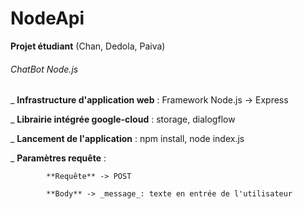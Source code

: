 # NodeApi
**Projet étudiant** (Chan, Dedola, Paiva)

###### ChatBot Node.js

_ **Infrastructure d'application web** : Framework Node.js -\> Express

_ **Librairie intégrée google-cloud** : storage, dialogflow

_ **Lancement de l'application** : npm install, node index.js
                                     
_ **Paramètres requête** : 

            **Requête** -> POST
 
            **Body** -> _message_: texte en entrée de l'utilisateur
                          
